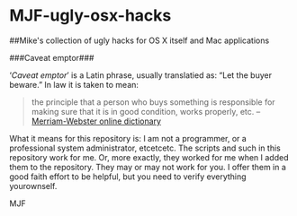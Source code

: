 # MJF-ugly-osx-hacks

##Mike's collection of ugly hacks for OS X itself and Mac applications

###Caveat emptor###

&lsquo;*Caveat emptor*&rsquo; is a Latin phrase, usually translatied as: &ldquo;Let the buyer beware.&rdquo;  In law it is taken to mean:

>the principle that a person who buys something is responsible for making sure that it is in good condition, works properly, etc. &ndash; [Merriam-Webster online dictionary](http://www.merriam-webster.com/dictionary/caveat%20emptor)

What it means for this repository is: I am not a programmer, or a professional system administrator, etcetcetc.  The scripts and such in this repository work for me.  Or, more exactly, they worked for me when I added them to the repository.  They may or may not work for you.  I offer them in a good faith effort to be helpful, but you need to verify everything yourownself.

MJF

